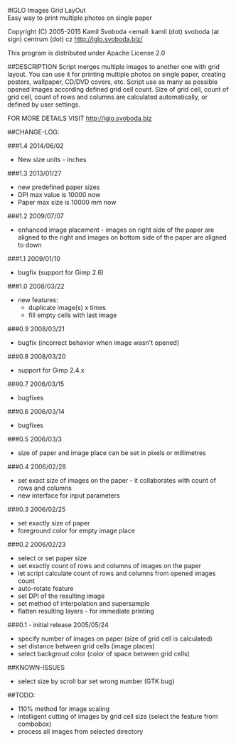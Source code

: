 #IGLO Images Grid LayOut  
Easy way to print multiple photos on single paper

Copyright (C) 2005-2015 Kamil Svoboda <email: kamil (dot) svoboda (at sign) centrum (dot) cz
http://iglo.svoboda.biz/

This program is distributed under Apache License 2.0

##DESCRIPTION 
Script merges multiple images to another one with grid layout. 
You can use it for printing multiple photos on single paper, creating posters, wallpaper, CD/DVD covers, etc.
Script use as many as possible opened images according defined grid cell count.
Size of grid cell, count of grid cell, count of rows and columns are calculated automatically, or 
defined by user settings.

FOR MORE DETAILS VISIT http://iglo.svoboda.biz

##CHANGE-LOG:

###1.4 2014/06/02
* New size units - inches

###1.3 2013/01/27
* new predefined paper sizes
* DPI max value is 10000 now
* Paper max size is 10000 mm now

###1.2 2009/07/07
* enhanced image placement - images on right side of the paper are aligned to the right and images on bottom side of the paper are aligned to down

###1.1 2009/01/10
* bugfix (support for Gimp 2.6) 

###1.0 2008/03/22
* new features: 
	* duplicate image(s) x times
	* fill empty cells with last image

###0.9 2008/03/21
* bugfix (incorrect behavior when image wasn't opened)

###0.8 2008/03/20
* support for Gimp 2.4.x

###0.7 2006/03/15
* bugfixes 

###0.6 2006/03/14
* bugfixes

###0.5 2006/03/3
* size of paper and image place can be set in pixels or millimetres

###0.4 2006/02/28
* set exact size of images on the paper - it collaborates with count of rows and columns
* new interface for input parameters 

###0.3 2006/02/25
* set exactly size of paper
* foreground color for empty image place

###0.2  2006/02/23
* select or set paper size
* set exactly count of rows and columns of images on the paper
* let script calculate count of rows and columns from opened images count 
* auto-rotate feature
* set DPI of the resulting image
* set method of interpolation and supersample
* flatten resulting layers - for immediate printing

###0.1 - initial release 2005/05/24
* specify number of images on paper (size of grid cell is calculated)
* set distance between grid cells (image places)
* select backgroud color (color of space between grid cells)

##KNOWN-ISSUES
* select size by scroll bar set wrong number (GTK bug)

##TODO:
* 110% method for image scaling
* intelligent cutting of images by grid cell size (select the feature from combobox)
* process all images from selected directory
